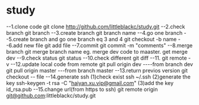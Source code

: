 # study
--1.clone code
git clone http://github.com/littleblackc/study.git
--2.check branch
git branch
--3.create branch
git branch name
--4.go one branch
--5.create branch and go one branch eq 3 and 4
git checkout -b name
--6.add new file
git add file 
--7.commit
git commit -m "comments"
--8.merge branch
git merge branch name 
eg. merge dev code to maaster. get merge dev
--9.check status
git status
--10.check different
git diff
--11.
git remote -v
--12.update local code from remote
git pull origin dev ----from branch dev
git pull origin master ---from branch master
--13.return previos version
git checkout -- file
--14.generate ssh
(1)check exist ssh
~/.ssh
(2)generate the key
ssh-keygen -t rsa -C "haiyan.xu.vip@gmail.com"
(3)add the key
id_rsa.pub
--15.change url(from https to ssh)
git remote origin git@github.com:littleblackc/study.git





